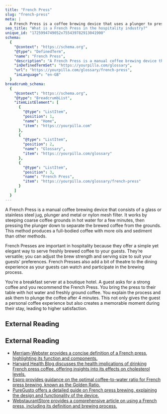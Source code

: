```yaml
---
title: "French Press"
slug: "french-press"
meta: |
  A French Press is a coffee brewing device that uses a plunger to press hot water through ground coffee, producing a rich, full-bodied flavour.
seo_title: "What is a French Press in the hospitality industry?"
unique_id: "1725994749052x755439782913041900"
schema:
  {
    "@context": "https://schema.org",
    "@type": "DefinedTerm",
    "name": "French Press",
    "description": "A French Press is a manual coffee brewing device that features a glass or stainless steel jug, a plunger, and a metal or nylon mesh filter. It steeps coarse coffee grounds in hot water before the plunger separates the brewed coffee from the grounds, producing a full-bodied brew with more oils and sediment.",
    "inDefinedTermSet": "https://yourpilla.com/glossary",
    "url": "https://yourpilla.com/glossary/french-press",
    "inLanguage": "en-GB"
  }
breadcrumb_schema:
  {
    "@context": "https://schema.org",
    "@type": "BreadcrumbList",
    "itemListElement": [
      {
        "@type": "ListItem",
        "position": 1,
        "name": "Home",
        "item": "https://yourpilla.com"
      },
      {
        "@type": "ListItem",
        "position": 2,
        "name": "Glossary",
        "item": "https://yourpilla.com/glossary"
      },
      {
        "@type": "ListItem",
        "position": 3,
        "name": "French Press",
        "item": "https://yourpilla.com/glossary/french-press"
      }
    ]
  }
---
```


A French Press is a manual coffee brewing device that consists of a glass or stainless steel jug, plunger and metal or nylon mesh filter. It works by steeping coarse coffee grounds in hot water for a few minutes, then pressing the plunger down to separate the brewed coffee from the grounds. This method produces a full-bodied coffee with more oils and sediment than other methods.

French Presses are important in hospitality because they offer a simple yet elegant way to serve freshly brewed coffee to your guests. They’re versatile; you can adjust the brew strength and serving size to suit your guests' preferences. French Presses also add a bit of theatre to the dining experience as your guests can watch and participate in the brewing process.

You’re a breakfast server at a boutique hotel. A guest asks for a strong coffee and you recommend the French Press. You bring the press to their table with hot water and freshly ground coffee. You explain the process and ask them to plunge the coffee after 4 minutes. This not only gives the guest a personal coffee experience but also creates a memorable moment during their stay, leading to higher satisfaction.

## External Reading



## External Reading

*   [Merriam-Webster provides a concise definition of a French press, highlighting its function and components.](https://www.merriam-webster.com/dictionary/French%20press#:~:text=noun,by%20means%20of%20a%20plunger)
*   [Harvard Health Blog discusses the health implications of drinking French press coffee, offering insights into its effects on cholesterol levels.](https://www.health.harvard.edu/blog/pressed-coffee-going-mainstream-drink-201604299530#:~:text=If%20you%20choose%20to%20drink,than%20four%20cups%20per%20day.)
*   [Espro provides guidance on the optimal coffee-to-water ratio for French press brewing, known as the Golden Ratio.](https://espro.com/blogs/news/french-press-coffee-ratio#:~:text=The%20Golden%20Ratio%20for%20French,ratio%20as%20a%20starting%20point.)
*   [PureGusto offers a detailed guide on French press brewing, explaining the design and functionality of the device.](https://www.puregusto.co.uk/cafetire-coffee-a-guide-to-french-press-brewing#:~:text=A%20cafeti%C3%A8re%2C%20or%20French%20press,metal%20or%20nylon%20mesh%20filter.)
*   [WebstaurantStore provides a comprehensive article on using a French press, including its definition and brewing process.](https://www.webstaurantstore.com/article/116/how-to-make-french-press-coffee.html?srsltid=AfmBOopSa4fJYjEEnTuddpqM8XVEGK0yuhSqwDR-icwMgfZGyJ3_rlvO)